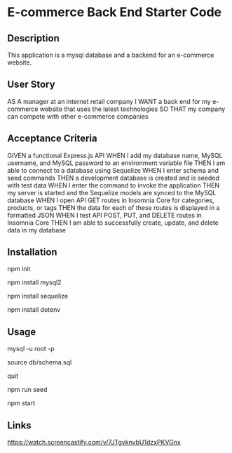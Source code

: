 # E-commerce Back End Starter Code

## Description
This application is a mysql database and a backend for an e-commerce website.

## User Story
AS A manager at an internet retail company
I WANT a back end for my e-commerce website that uses the latest technologies
SO THAT my company can compete with other e-commerce companies

## Acceptance Criteria
GIVEN a functional Express.js API
WHEN I add my database name, MySQL username, and MySQL password to an environment variable file
THEN I am able to connect to a database using Sequelize
WHEN I enter schema and seed commands
THEN a development database is created and is seeded with test data
WHEN I enter the command to invoke the application
THEN my server is started and the Sequelize models are synced to the MySQL database
WHEN I open API GET routes in Insomnia Core for categories, products, or tags
THEN the data for each of these routes is displayed in a formatted JSON
WHEN I test API POST, PUT, and DELETE routes in Insomnia Core
THEN I am able to successfully create, update, and delete data in my database

## Installation
npm init

npm install mysql2

npm install sequelize

npm install dotenv

## Usage 
mysql -u root -p

source db/schema.sql

quit

npm run seed

npm start

## Links
https://watch.screencastify.com/v/7JTgvknvbU1dzxPKVGnx
